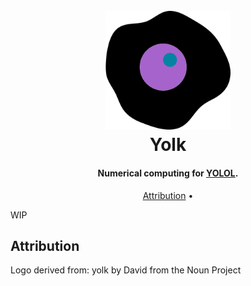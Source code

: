 <h1 align="center">
    <br>
    <img src="https://raw.githubusercontent.com/averycrespi/yolk/master/resources/yolk.png" width="200"</img>
    <br>
    Yolk
    <br>
</h1>

<h4 align="center">Numerical computing for <a href="https://wiki.starbasegame.com/index.php/YOLOL">YOLOL</a>.</h4>

<p align="center">
    <a href="#attribution">Attribution</a> •
</p>

WIP

## Attribution

Logo derived from: yolk by David from the Noun Project
